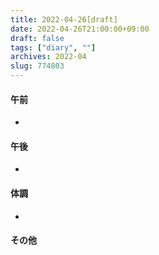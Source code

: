 ```yaml
---
title: 2022-04-26[draft]
date: 2022-04-26T21:00:00+09:00
draft: false
tags: ["diary", ""]
archives: 2022-04
slug: 774803
---
```

#### 午前
- 
#### 午後
- 
#### 体調
- 
#### その他